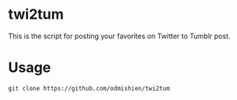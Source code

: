 # twi2tum
This is the script for posting your favorites on Twitter to Tumblr post.
# Usage
```
git clone https://github.com/odmishien/twi2tum
```
